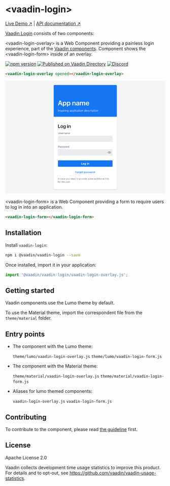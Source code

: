 # &lt;vaadin-login&gt;

[Live Demo ↗](https://vaadin.com/components/vaadin-login/html-examples)
|
[API documentation ↗](https://vaadin.com/components/vaadin-login/html-api)

[Vaadin Login](https://vaadin.com/components/vaadin-login) consists of two components:

&lt;vaadin-login-overlay&gt; is a Web Component providing a painless login experience, part of the [Vaadin components](https://vaadin.com/components). Component shows the &lt;vaadin-login-form&gt; inside of an overlay.

[![npm version](https://badgen.net/npm/v/@vaadin/vaadin-login)](https://www.npmjs.com/package/@vaadin/vaadin-login)
[![Published on Vaadin Directory](https://img.shields.io/badge/Vaadin%20Directory-published-00b4f0.svg)](https://vaadin.com/directory/component/vaadinvaadin-login)
[![Discord](https://img.shields.io/discord/732335336448852018?label=discord)](https://discord.gg/PHmkCKC)

```html
<vaadin-login-overlay opened></vaadin-login-overlay>
```

[<img src="https://raw.githubusercontent.com/vaadin/vaadin-login/master/screenshot.png" width="700" alt="Screenshot of vaadin-login-overlay">](https://vaadin.com/components/vaadin-login)

&lt;vaadin-login-form&gt; is a Web Component providing a form to require users to log in into an application.

```html
<vaadin-login-form></vaadin-login-form>
```

## Installation

Install `vaadin-login`:

```sh
npm i @vaadin/vaadin-login --save
```

Once installed, import it in your application:

```js
import '@vaadin/vaadin-login/vaadin-login-overlay.js';
```

## Getting started

Vaadin components use the Lumo theme by default.

To use the Material theme, import the correspondent file from the `theme/material` folder.

## Entry points

- The component with the Lumo theme:

  `theme/lumo/vaadin-login-overlay.js`
  `theme/lumo/vaadin-login-form.js`

- The component with the Material theme:

  `theme/material/vaadin-login-overlay.js`
  `theme/material/vaadin-login-form.js`

- Aliases for lumo themed components:

  `vaadin-login-overlay.js`
  `vaadin-login-form.js`

## Contributing

To contribute to the component, please read [the guideline](https://github.com/vaadin/vaadin-core/blob/master/CONTRIBUTING.md) first.

## License

Apache License 2.0

Vaadin collects development time usage statistics to improve this product. For details and to opt-out, see https://github.com/vaadin/vaadin-usage-statistics.
